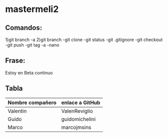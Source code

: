 # mastermeli2

## Comandos:
1)git branch -a
2)git branch <rama>
-git clone <repo>
-git status
-git .gitignore
-git checkout <ramaDestino>
-git push
-git tag -a <tag>
-nano 

## Frase:
Estoy en Beta continuo

## Tabla

| Nombre compañero |enlace a GitHub|
| -------------    | ------------- |
| Valentin         | ValenReviglio |
| Guido            | guidomichelini|
| Marco            | marcojmsins   |

